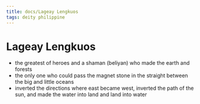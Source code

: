 ```yaml
---
title: docs/Lageay Lengkuos
tags: deity philippine
---
```


# Lageay Lengkuos
- the greatest of heroes and a shaman (beliyan) who made the earth and forests
- the only one who could pass the magnet stone in the straight between the big and little oceans
- inverted the directions where east became west, inverted the path of the sun, and made the water into land and land into water